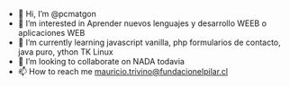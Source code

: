 - 👋 Hi, I’m @pcmatgon
- 👀 I’m interested in Aprender nuevos lenguajes y desarrollo WEEB o aplicaciones WEB
- 🌱 I’m currently learning javascript vanilla, php formularios de contacto, java puro, ython TK Linux
- 💞️ I’m looking to collaborate on NADA todavia
- 📫 How to reach me mauricio.trivino@fundacionelpilar.cl

<!---
pcmatgon/pcmatgon is a ✨ special ✨ repository because its `README.md` (this file) appears on your GitHub profile.
You can click the Preview link to take a look at your changes.
--->
